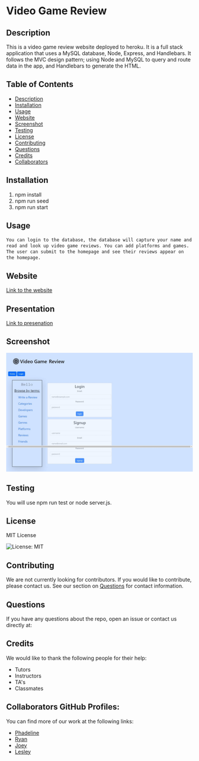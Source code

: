 # Video Game Review

## Description
This is a video game review website deployed to heroku. It is a full stack application that uses a MySQL database, Node, Express, and Handlebars. It follows the MVC design pattern; using Node and MySQL to query and route data in the app, and Handlebars to generate the HTML.

## Table of Contents

- [Description](#description)
- [Installation](#installation)
- [Usage](#usage)
- [Website](#website)
- [Screenshot](#screenshot)
- [Testing](#testing)
- [License](#license)
- [Contributing](#contributing)
- [Questions](#questions)
- [Credits](#credits)
- [Collaborators](#collaborators)

## Installation
1) npm install
2) npm run seed
3) npm run start


## Usage
    You can login to the database, the database will capture your name and read and look up video game reviews. You can add platforms and games. The user can submit to the homepage and see their reviews appear on the homepage.

    
## Website  

[Link to the website](https://safe-eyrie-62856.herokuapp.com/login)

## Presentation
[Link to presenation](https://docs.google.com/presentation/d/1tYqmVuhQ94IKvixlw7p23zWb6ti1AvtPX-Ex9ajIEjs/edit#slide=id.g2038c71a101_0_15)

## Screenshot

![Screenshot](./Assets/Web%20capture_2-2-2023_184710_safe-eyrie-62856.herokuapp.com.jpeg)


## Testing
You will use npm run test or node server.js. 

## License

MIT License

![License: MIT](https://img.shields.io/badge/License-MIT-yellow.svg)

## Contributing

We are not currently looking for contributors. If you would like to contribute, please contact us. See our
section on [Questions](#questions) for contact information.

## Questions

If you have any questions about the repo, open an issue or contact us directly at:


## Credits

We would like to thank the following people for their help:

- Tutors
- Instructors
- TA's
- Classmates

## Collaborators GitHub Profiles:

You can find more of our work at the following links:

- [Phadeline](https://github.com/phadeline)
- [Ryan](https://github.com/ryancarless96)
- [Joey](https://github.com/joeyblue27)
- [Lesley](https://github.com/lesley-byte)